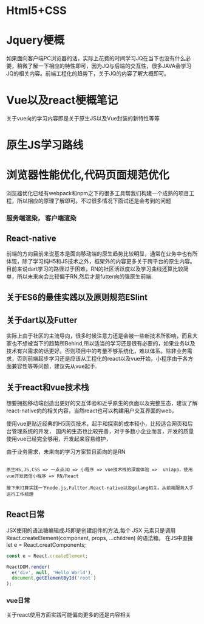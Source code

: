 ﻿# Html5+CSS


# Jquery梗概
如果面向客户端PC浏览器的话，实际上花费的时间学习JQ在当下也没有什么必要，稍微了解一下相应的特性即可，因为JQ与后端的交互性，很多JAVA会学习JQ的相关内容。前端工程化的趋势下，关于JQ的内容了解大概即可。

# Vue以及react梗概笔记
关于vue向的学习内容即是关于原生JS以及Vue封装的新特性等等

# 原生JS学习路线

# 浏览器性能优化,代码页面规范优化
浏览器优化已经有webpack和npm之下的很多工具帮我们构建一个成熟的项目工程，所以相应的原理了解即可。不过很多情况下面试还是会考到的问题


### 服务端渲染，  客户端渲染

## React-native
前端的方向目前来说基本是面向移动端的原生趋势比较明显，通常在业务中也有所体现，除了学习纯H5和JS技术之外，框架外的内容更多关于跨平台的原生内容。
目前来说dart学习的路径过于困难，RN的社区活跃度以及学习曲线还算比较简单，所以未来向会比较偏于RN,然后才是futter向的强原生前端.

## 关于ES6的最佳实践以及原则规范ESlint

## 关于dart以及Futter 

实际上由于社区的主流导向，很多时候注意力还是会被一些新技术所影响，而且大家也不想被当下的趋势所Behind,所以适当的学习还是很有必要的，如果业务以及技术有兴需求的话更好。否则项目中的考量不够系统化，难以体系。除非业务需求，否则前端起步学习还是应该从工程化的react以及vue开始，小程序由于各方面兼容性等等问题，建议先从vue起手.


## 关于react和vue技术栈
想要拥抱移动端创造出更好的交互体验和近乎原生的页面以及完整生态，建议了解react-native向的相关内容，当然react也可以构建用户交互界面的web，

使用vue更贴近经典的H5网页技术，起手和探索的成本较小，比较适合网页和后台管理系统的开发， 国内的生态也比较完善，对于多数小企业而言，开发的质量使用vue已经完全够用，开发起来容易维护，

由于业务需求，未来向的学习方案暂且面向的是RN


``` 

原生H5,JS,CSS => 一点点JQ => 小程序 => vue技术栈的深度体验 =>  uniapp，使用vue开发微信小程序 => RN/React

接下来打算实践一下node.js,Fultter,React-native以及golang相关。从前端服务入手进行工作梳理

```

## React日常

JSX使用的语法糖编辑成JS即是创建组件的方法,每个 JSX 元素只是调用 React.createElement(component, props, ...children) 的语法糖。
在JS中直接
let e = React.creatComponents;
```js
const e = React.createElement;

ReactDOM.render(
  e('div', null, 'Hello World'),
  document.getElementById('root')
);
```
### vue日常

关于react使用方面实践可能偏向更多的还是内容相关
